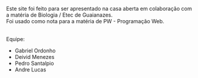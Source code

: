 Este site foi feito para ser apresentado na casa aberta em colaboração com a matéria de Biologia / Etec de Guaianazes. <br>
Foi usado como nota para a matéria de PW - Programação Web. <br> <br>

Equipe: <br>
- Gabriel Ordonho
- Deivid Menezes
- Pedro Santalpio
- Andre Lucas
